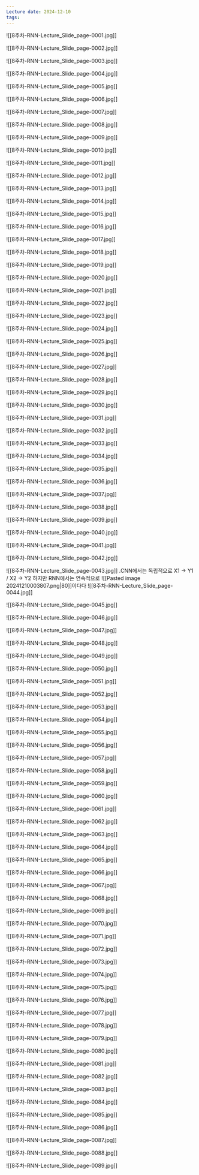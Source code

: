 ```yaml
---
Lecture date: 2024-12-10
tags:
---
```


![[8주차-RNN-Lecture_Slide_page-0001.jpg]]

![[8주차-RNN-Lecture_Slide_page-0002.jpg]]

![[8주차-RNN-Lecture_Slide_page-0003.jpg]]

![[8주차-RNN-Lecture_Slide_page-0004.jpg]]

![[8주차-RNN-Lecture_Slide_page-0005.jpg]]

![[8주차-RNN-Lecture_Slide_page-0006.jpg]]

![[8주차-RNN-Lecture_Slide_page-0007.jpg]]

![[8주차-RNN-Lecture_Slide_page-0008.jpg]]

![[8주차-RNN-Lecture_Slide_page-0009.jpg]]

![[8주차-RNN-Lecture_Slide_page-0010.jpg]]

![[8주차-RNN-Lecture_Slide_page-0011.jpg]]

![[8주차-RNN-Lecture_Slide_page-0012.jpg]]

![[8주차-RNN-Lecture_Slide_page-0013.jpg]]

![[8주차-RNN-Lecture_Slide_page-0014.jpg]]

![[8주차-RNN-Lecture_Slide_page-0015.jpg]]

![[8주차-RNN-Lecture_Slide_page-0016.jpg]]

![[8주차-RNN-Lecture_Slide_page-0017.jpg]]

![[8주차-RNN-Lecture_Slide_page-0018.jpg]]

![[8주차-RNN-Lecture_Slide_page-0019.jpg]]

![[8주차-RNN-Lecture_Slide_page-0020.jpg]]

![[8주차-RNN-Lecture_Slide_page-0021.jpg]]

![[8주차-RNN-Lecture_Slide_page-0022.jpg]]

![[8주차-RNN-Lecture_Slide_page-0023.jpg]]

![[8주차-RNN-Lecture_Slide_page-0024.jpg]]

![[8주차-RNN-Lecture_Slide_page-0025.jpg]]

![[8주차-RNN-Lecture_Slide_page-0026.jpg]]

![[8주차-RNN-Lecture_Slide_page-0027.jpg]]

![[8주차-RNN-Lecture_Slide_page-0028.jpg]]

![[8주차-RNN-Lecture_Slide_page-0029.jpg]]

![[8주차-RNN-Lecture_Slide_page-0030.jpg]]

![[8주차-RNN-Lecture_Slide_page-0031.jpg]]

![[8주차-RNN-Lecture_Slide_page-0032.jpg]]

![[8주차-RNN-Lecture_Slide_page-0033.jpg]]

![[8주차-RNN-Lecture_Slide_page-0034.jpg]]

![[8주차-RNN-Lecture_Slide_page-0035.jpg]]

![[8주차-RNN-Lecture_Slide_page-0036.jpg]]

![[8주차-RNN-Lecture_Slide_page-0037.jpg]]

![[8주차-RNN-Lecture_Slide_page-0038.jpg]]

![[8주차-RNN-Lecture_Slide_page-0039.jpg]]

![[8주차-RNN-Lecture_Slide_page-0040.jpg]]

![[8주차-RNN-Lecture_Slide_page-0041.jpg]]

![[8주차-RNN-Lecture_Slide_page-0042.jpg]]

![[8주차-RNN-Lecture_Slide_page-0043.jpg]]
.CNN에서는 독립적으로 X1 -> Y1 / X2 -> Y2
하지만 RNN에서는 연속적으로 ![[Pasted image 20241210003807.png|80]]이다다
![[8주차-RNN-Lecture_Slide_page-0044.jpg]]

![[8주차-RNN-Lecture_Slide_page-0045.jpg]]

![[8주차-RNN-Lecture_Slide_page-0046.jpg]]

![[8주차-RNN-Lecture_Slide_page-0047.jpg]]

![[8주차-RNN-Lecture_Slide_page-0048.jpg]]

![[8주차-RNN-Lecture_Slide_page-0049.jpg]]

![[8주차-RNN-Lecture_Slide_page-0050.jpg]]

![[8주차-RNN-Lecture_Slide_page-0051.jpg]]

![[8주차-RNN-Lecture_Slide_page-0052.jpg]]

![[8주차-RNN-Lecture_Slide_page-0053.jpg]]

![[8주차-RNN-Lecture_Slide_page-0054.jpg]]

![[8주차-RNN-Lecture_Slide_page-0055.jpg]]

![[8주차-RNN-Lecture_Slide_page-0056.jpg]]

![[8주차-RNN-Lecture_Slide_page-0057.jpg]]

![[8주차-RNN-Lecture_Slide_page-0058.jpg]]

![[8주차-RNN-Lecture_Slide_page-0059.jpg]]

![[8주차-RNN-Lecture_Slide_page-0060.jpg]]

![[8주차-RNN-Lecture_Slide_page-0061.jpg]]

![[8주차-RNN-Lecture_Slide_page-0062.jpg]]

![[8주차-RNN-Lecture_Slide_page-0063.jpg]]

![[8주차-RNN-Lecture_Slide_page-0064.jpg]]

![[8주차-RNN-Lecture_Slide_page-0065.jpg]]

![[8주차-RNN-Lecture_Slide_page-0066.jpg]]

![[8주차-RNN-Lecture_Slide_page-0067.jpg]]

![[8주차-RNN-Lecture_Slide_page-0068.jpg]]

![[8주차-RNN-Lecture_Slide_page-0069.jpg]]

![[8주차-RNN-Lecture_Slide_page-0070.jpg]]

![[8주차-RNN-Lecture_Slide_page-0071.jpg]]

![[8주차-RNN-Lecture_Slide_page-0072.jpg]]

![[8주차-RNN-Lecture_Slide_page-0073.jpg]]

![[8주차-RNN-Lecture_Slide_page-0074.jpg]]

![[8주차-RNN-Lecture_Slide_page-0075.jpg]]

![[8주차-RNN-Lecture_Slide_page-0076.jpg]]

![[8주차-RNN-Lecture_Slide_page-0077.jpg]]

![[8주차-RNN-Lecture_Slide_page-0078.jpg]]

![[8주차-RNN-Lecture_Slide_page-0079.jpg]]

![[8주차-RNN-Lecture_Slide_page-0080.jpg]]

![[8주차-RNN-Lecture_Slide_page-0081.jpg]]

![[8주차-RNN-Lecture_Slide_page-0082.jpg]]

![[8주차-RNN-Lecture_Slide_page-0083.jpg]]

![[8주차-RNN-Lecture_Slide_page-0084.jpg]]

![[8주차-RNN-Lecture_Slide_page-0085.jpg]]

![[8주차-RNN-Lecture_Slide_page-0086.jpg]]

![[8주차-RNN-Lecture_Slide_page-0087.jpg]]

![[8주차-RNN-Lecture_Slide_page-0088.jpg]]

![[8주차-RNN-Lecture_Slide_page-0089.jpg]]